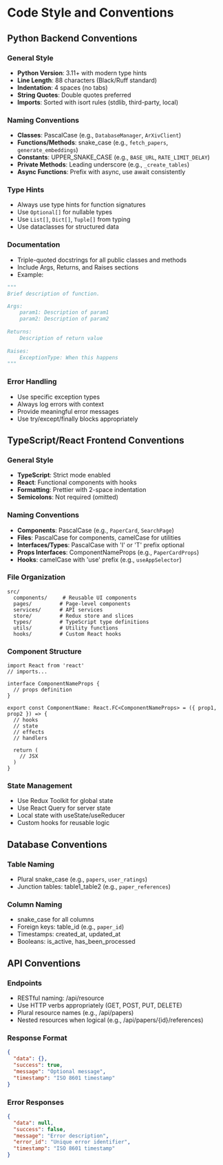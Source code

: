 # Code Style and Conventions

## Python Backend Conventions

### General Style
- **Python Version**: 3.11+ with modern type hints
- **Line Length**: 88 characters (Black/Ruff standard)
- **Indentation**: 4 spaces (no tabs)
- **String Quotes**: Double quotes preferred
- **Imports**: Sorted with isort rules (stdlib, third-party, local)

### Naming Conventions
- **Classes**: PascalCase (e.g., `DatabaseManager`, `ArXivClient`)
- **Functions/Methods**: snake_case (e.g., `fetch_papers`, `generate_embeddings`)
- **Constants**: UPPER_SNAKE_CASE (e.g., `BASE_URL`, `RATE_LIMIT_DELAY`)
- **Private Methods**: Leading underscore (e.g., `_create_tables`)
- **Async Functions**: Prefix with async, use await consistently

### Type Hints
- Always use type hints for function signatures
- Use `Optional[]` for nullable types
- Use `List[]`, `Dict[]`, `Tuple[]` from typing
- Use dataclasses for structured data

### Documentation
- Triple-quoted docstrings for all public classes and methods
- Include Args, Returns, and Raises sections
- Example:
```python
"""
Brief description of function.

Args:
    param1: Description of param1
    param2: Description of param2
    
Returns:
    Description of return value
    
Raises:
    ExceptionType: When this happens
"""
```

### Error Handling
- Use specific exception types
- Always log errors with context
- Provide meaningful error messages
- Use try/except/finally blocks appropriately

## TypeScript/React Frontend Conventions

### General Style
- **TypeScript**: Strict mode enabled
- **React**: Functional components with hooks
- **Formatting**: Prettier with 2-space indentation
- **Semicolons**: Not required (omitted)

### Naming Conventions
- **Components**: PascalCase (e.g., `PaperCard`, `SearchPage`)
- **Files**: PascalCase for components, camelCase for utilities
- **Interfaces/Types**: PascalCase with 'I' or 'T' prefix optional
- **Props Interfaces**: ComponentNameProps (e.g., `PaperCardProps`)
- **Hooks**: camelCase with 'use' prefix (e.g., `useAppSelector`)

### File Organization
```
src/
  components/     # Reusable UI components
  pages/         # Page-level components
  services/      # API services
  store/         # Redux store and slices
  types/         # TypeScript type definitions
  utils/         # Utility functions
  hooks/         # Custom React hooks
```

### Component Structure
```tsx
import React from 'react'
// imports...

interface ComponentNameProps {
  // props definition
}

export const ComponentName: React.FC<ComponentNameProps> = ({ prop1, prop2 }) => {
  // hooks
  // state
  // effects
  // handlers
  
  return (
    // JSX
  )
}
```

### State Management
- Use Redux Toolkit for global state
- Use React Query for server state
- Local state with useState/useReducer
- Custom hooks for reusable logic

## Database Conventions

### Table Naming
- Plural snake_case (e.g., `papers`, `user_ratings`)
- Junction tables: table1_table2 (e.g., `paper_references`)

### Column Naming
- snake_case for all columns
- Foreign keys: table_id (e.g., `paper_id`)
- Timestamps: created_at, updated_at
- Booleans: is_active, has_been_processed

## API Conventions

### Endpoints
- RESTful naming: /api/resource
- Use HTTP verbs appropriately (GET, POST, PUT, DELETE)
- Plural resource names (e.g., /api/papers)
- Nested resources when logical (e.g., /api/papers/{id}/references)

### Response Format
```json
{
  "data": {},
  "success": true,
  "message": "Optional message",
  "timestamp": "ISO 8601 timestamp"
}
```

### Error Responses
```json
{
  "data": null,
  "success": false,
  "message": "Error description",
  "error_id": "Unique error identifier",
  "timestamp": "ISO 8601 timestamp"
}
```